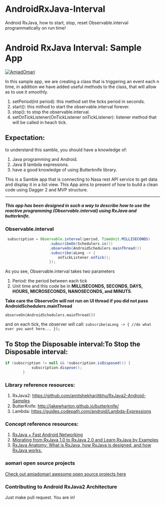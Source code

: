 # AndroidRxJava-Interval
Android RxJava, how to start, stop, reset Observable.interval programmatically on run time!

# Android RxJava Interval: Sample App
[![AmjadOmari](https://firebasestorage.googleapis.com/v0/b/misc-31544.appspot.com/o/aomari.svg?alt=media&token=77658c30-5a06-4e1f-a783-2a51675d16b1)](http://www.amjadomari.com/)

In this sample app, we are creating a class that is triggering an event each n time, in addition we have added useful methods to the class, that will allow as to use it smoothly.
1. setPeriod(int period): this method set the ticks period in seconds.
2. start(): this mithod to start the observable.interval forever.
3. stop(): to stop the observable.interval.
4. setOnTickListener(OnTickListener onTickListener): listener method that will be called in heach tick.

## Expectation:
to understand this samble, you should have a knowledge of:
1. Java programming and Android.
2. Java 8 lambda expressions.
3. have a good knowledge of using Butterknife library.

This is a Samble app that is connecting to Nasa rest API service to get data and display it in a list view.
This App aims to present of how to build a clean code using Dagger 2 and MVP structure.


------------


##### This app has been designed in such a way to describe how to use the reactive programming (Observable.interval) using RxJava and butterknife.

### Observable.interval
```java
 subscription = Observable.interval(period, TimeUnit.MILLISECONDS)
                    .subscribeOn(Schedulers.io())
                    .observeOn(AndroidSchedulers.mainThread())
                    .subscribe(aLong -> {
                        onTickListener.onTick();
                    });
```

As you see, Observable.interval takes two parameters
1. Period: the period between each tick
2. Unit time and this code be in **MILLISECONDS, SECONDS, DAYS, HOURS, MICROSECONDS, NANOSECONDS, and MINUTS**.

**Take care the ObserveOn will not run on UI thread if you did not pass AndroidSchedulers.mainThread**

`observeOn(AndroidSchedulers.mainThread())`

and on each tick, the observer will call:
`subscribe(aLong -> {
                        //do what ever you want here...
                    });`
## To Stop the Disposable interval:To Stop the Disposable interval:
```java
if (subscription != null && !subscription.isDisposed()) {
            subscription.dispose();
        }
```

### Library reference resources:
1. RxJava2: https://github.com/amitshekhariitbhu/RxJava2-Android-Samples
2. ButterKnife: http://jakewharton.github.io/butterknife/
3. Lambda: https://guides.codepath.com/android/Lambda-Expressions

### Concept reference resources:
1. [RxJava + Fast Android Networking](https://blog.mindorks.com/rxjava-fast-android-networking-6e3d90ee4387#.7hjoex22m)
2. [Migrating from RxJava 1.0 to RxJava 2.0 and Learn RxJava by Examples](https://blog.mindorks.com/migrating-from-rxjava1-to-rxjava2-5dac0a94b4aa#.3lg46kora)
3. [RxJava Anatomy: What is RxJava, how RxJava is designed, and how RxJava works.](https://blog.mindorks.com/rxjava-anatomy-what-is-rxjava-how-rxjava-is-designed-and-how-rxjava-works-d357b3aca586)

### aomari open source projects
[Check out amjadomari awesome open source projects here](http://www.amjadomari.com)


### Contributing to Android RxJava2 Architecture
Just make pull request. You are in!
